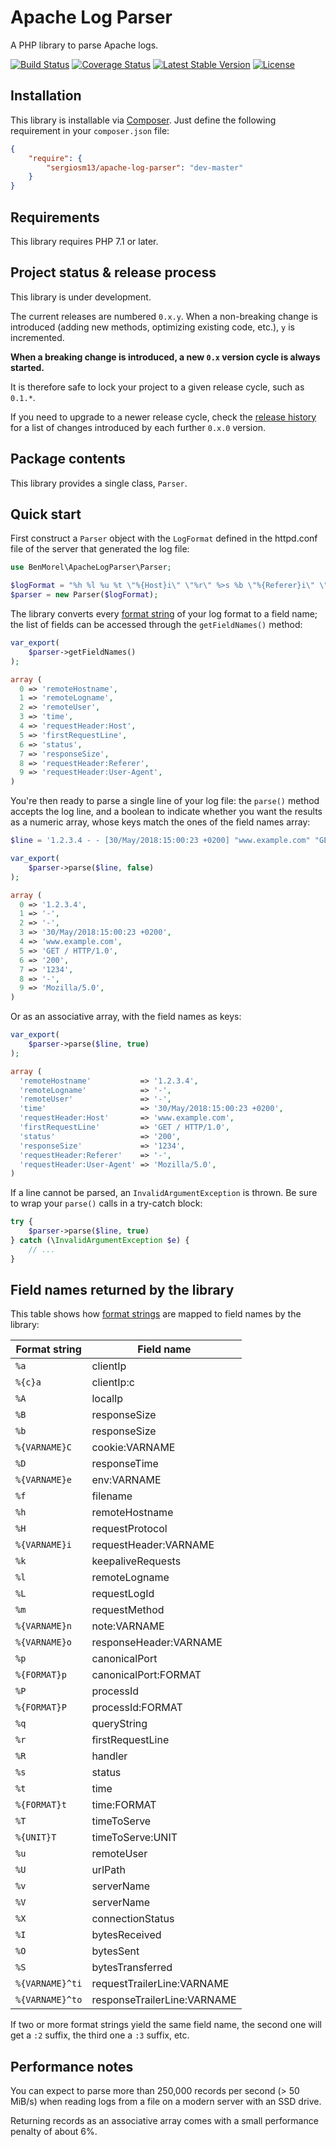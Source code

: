 # Apache Log Parser

A PHP library to parse Apache logs.

[![Build Status](https://secure.travis-ci.org/BenMorel/apache-log-parser.svg?branch=master)](http://travis-ci.org/BenMorel/apache-log-parser)
[![Coverage Status](https://coveralls.io/repos/github/BenMorel/apache-log-parser/badge.svg?branch=master)](https://coveralls.io/github/BenMorel/apache-log-parser?branch=master)
[![Latest Stable Version](https://poser.pugx.org/benmorel/apache-log-parser/v/stable)](https://packagist.org/packages/benmorel/apache-log-parser)
[![License](https://img.shields.io/badge/license-MIT-blue.svg)](http://opensource.org/licenses/MIT)

## Installation

This library is installable via [Composer](https://getcomposer.org/).
Just define the following requirement in your `composer.json` file:

```json
{
    "require": {
        "sergiosm13/apache-log-parser": "dev-master"
    }
}
```

## Requirements

This library requires PHP 7.1 or later.

## Project status & release process

This library is under development.

The current releases are numbered `0.x.y`. When a non-breaking change is introduced (adding new methods, optimizing
existing code, etc.), `y` is incremented.

**When a breaking change is introduced, a new `0.x` version cycle is always started.**

It is therefore safe to lock your project to a given release cycle, such as `0.1.*`.

If you need to upgrade to a newer release cycle, check the [release history](https://github.com/BenMorel/apache-log-parser/releases)
for a list of changes introduced by each further `0.x.0` version.

## Package contents

This library provides a single class, `Parser`.

## Quick start

First construct a `Parser` object with the `LogFormat` defined in the httpd.conf file of the server that generated the log file:

```php
use BenMorel\ApacheLogParser\Parser;

$logFormat = "%h %l %u %t \"%{Host}i\" \"%r\" %>s %b \"%{Referer}i\" \"%{User-Agent}i\"";
$parser = new Parser($logFormat);
```

The library converts every [format string](https://httpd.apache.org/docs/current/en/mod/mod_log_config.html#formats) of your log format to a field name;
the list of fields can be accessed through the `getFieldNames()` method:

```php
var_export(
    $parser->getFieldNames()
);
```

```php
array (
  0 => 'remoteHostname',
  1 => 'remoteLogname',
  2 => 'remoteUser',
  3 => 'time',
  4 => 'requestHeader:Host',
  5 => 'firstRequestLine',
  6 => 'status',
  7 => 'responseSize',
  8 => 'requestHeader:Referer',
  9 => 'requestHeader:User-Agent',
)
```

You're then ready to parse a single line of your log file: the `parse()` method accepts the log line,
and a boolean to indicate whether you want the results as a numeric array, whose keys match the ones of the field names array:

```php
$line = '1.2.3.4 - - [30/May/2018:15:00:23 +0200] "www.example.com" "GET / HTTP/1.0" 200 1234 "-" "Mozilla/5.0';

var_export(
    $parser->parse($line, false)
);
```

```php
array (
  0 => '1.2.3.4',
  1 => '-',
  2 => '-',
  3 => '30/May/2018:15:00:23 +0200',
  4 => 'www.example.com',
  5 => 'GET / HTTP/1.0',
  6 => '200',
  7 => '1234',
  8 => '-',
  9 => 'Mozilla/5.0',
)
```

Or as an associative array, with the field names as keys:

```php
var_export(
    $parser->parse($line, true)
);
```

```php
array (
  'remoteHostname'           => '1.2.3.4',
  'remoteLogname'            => '-',
  'remoteUser'               => '-',
  'time'                     => '30/May/2018:15:00:23 +0200',
  'requestHeader:Host'       => 'www.example.com',
  'firstRequestLine'         => 'GET / HTTP/1.0',
  'status'                   => '200',
  'responseSize'             => '1234',
  'requestHeader:Referer'    => '-',
  'requestHeader:User-Agent' => 'Mozilla/5.0',
)
```

If a line cannot be parsed, an `InvalidArgumentException` is thrown. Be sure to wrap your `parse()` calls in a try-catch block:

```php
try {
    $parser->parse($line, true)
} catch (\InvalidArgumentException $e) {
    // ...
}
```

## Field names returned by the library

This table shows how [format strings](https://httpd.apache.org/docs/current/en/mod/mod_log_config.html#formats) are mapped to field names by the library:

| Format string   | Field name                  |
|-----------------|-----------------------------|
| `%a`            | clientIp                    |
| `%{c}a`         | clientIp:c                  |
| `%A`            | localIp                     |
| `%B`            | responseSize                |
| `%b`            | responseSize                |
| `%{VARNAME}C`   | cookie:VARNAME              |
| `%D`            | responseTime                |
| `%{VARNAME}e`   | env:VARNAME                 |
| `%f`            | filename                    |
| `%h`            | remoteHostname              |
| `%H`            | requestProtocol             |
| `%{VARNAME}i`   | requestHeader:VARNAME       |
| `%k`            | keepaliveRequests           |
| `%l`            | remoteLogname               |
| `%L`            | requestLogId                |
| `%m`            | requestMethod               |
| `%{VARNAME}n`   | note:VARNAME                |
| `%{VARNAME}o`   | responseHeader:VARNAME      |
| `%p`            | canonicalPort               |
| `%{FORMAT}p`    | canonicalPort:FORMAT        |
| `%P`            | processId                   |
| `%{FORMAT}P`    | processId:FORMAT            |
| `%q`            | queryString                 |
| `%r`            | firstRequestLine            |
| `%R`            | handler                     |
| `%s`            | status                      |
| `%t`            | time                        |
| `%{FORMAT}t`    | time:FORMAT                 |
| `%T`            | timeToServe                 |
| `%{UNIT}T`      | timeToServe:UNIT            |
| `%u`            | remoteUser                  |
| `%U`            | urlPath                     |
| `%v`            | serverName                  |
| `%V`            | serverName                  |
| `%X`            | connectionStatus            |
| `%I`            | bytesReceived               |
| `%O`            | bytesSent                   |
| `%S`            | bytesTransferred            |
| `%{VARNAME}^ti` | requestTrailerLine:VARNAME  |
| `%{VARNAME}^to` | responseTrailerLine:VARNAME |

If two or more format strings yield the same field name, the second one will get a `:2` suffix, the third one a `:3` suffix, etc.

## Performance notes

You can expect to parse more than 250,000 records per second (> 50 MiB/s) when reading logs from a file on a modern server with an SSD drive.

Returning records as an associative array comes with a small performance penalty of about 6%.

